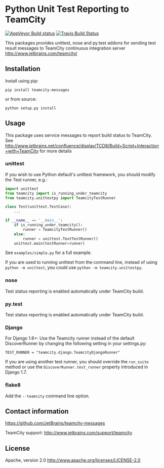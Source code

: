 Python Unit Test Reporting to TeamCity
======================================

[![AppVeyor Build status](https://ci.appveyor.com/api/projects/status/vt08bybn8k60a77s/branch/master?svg=true)](https://ci.appveyor.com/project/shalupov/teamcity-messages/branch/master)
[![Travis Build Status](https://travis-ci.org/JetBrains/teamcity-messages.svg?branch=master)](https://travis-ci.org/JetBrains/teamcity-messages)

This packages provides unittest, nose and py.test addons for sending test result messages to TeamCity continuous integration server http://www.jetbrains.com/teamcity/

Installation
------------
Install using pip:

    pip install teamcity-messages

or from source:

    python setup.py install


Usage
-----
This package uses service messages to report  build status to TeamCity. See http://www.jetbrains.net/confluence/display/TCD8/Build+Script+Interaction+with+TeamCity for more details

### unittest
If you wish to use Python default's unittest framework, you should modify the Test runner, e.g.:

```python
import unittest
from teamcity import is_running_under_teamcity
from teamcity.unittestpy import TeamcityTestRunner

class Test(unittest.TestCase):
    ...

if __name__ == '__main__':
    if is_running_under_teamcity():
        runner = TeamcityTestRunner()
    else:
        runner = unittest.TextTestRunner()
    unittest.main(testRunner=runner)
```

See `examples/simple.py` for a full example.

If you are used to running unittest from the command line, instead of using `python -m unittest`, you could use `python -m teamcity.unittestpy`. 

### nose
Test status reporting is enabled automatically under TeamCity build.

### py.test
Test status reporting is enabled automatically under TeamCity build.

### Django
For Django 1.6+: Use the Teamcity runner instead of the default DiscoverRunner by changing the following setting in your settings.py:

    TEST_RUNNER = "teamcity.django.TeamcityDjangoRunner"

If you are using another test runner, you should override the `run_suite` method or use the `DiscoverRunner.test_runner` property introduced in Django 1.7.

### flake8
Add the `--teamcity` command line option.


Contact information
-------------------

https://github.com/JetBrains/teamcity-messages

TeamCity support: http://www.jetbrains.com/support/teamcity

License
-------

Apache, version 2.0
http://www.apache.org/licenses/LICENSE-2.0
